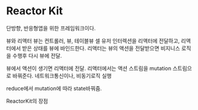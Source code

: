 Reactor Kit
===

단방향, 반응형앱을 위한 프레임워크이다.

뷰와 리액터
뷰는 컨트롤러, 뷰, 테이블뷰 셀
유저 인터렉션을 리액터에 전달하고, 리액터에서 받은 상태를 뷰에 바인드한다. 
리액터는 뷰의 액션을 전달받으면 비지니스 로직을 수행후 다시 뷰에 전달.

뷰에서 액션이 생기면 리액터에 전달.
리액터에서는 액션 스트림을 mutation 스트림으로 바꿔준다. 네트워크통신이나, 비동기로직 실행

reduce에서 mutation에 따라 state바꿔줌.

ReactorKit의 장점
